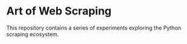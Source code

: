 # Art of Web Scraping

This repository contains a series of experiments exploring the Python scraping ecosystem.
